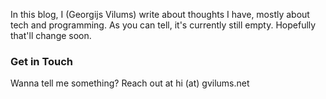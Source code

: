 In this blog, I (Georgijs Vilums) write about thoughts I have, mostly about tech and programming.
As you can tell, it's currently still empty. Hopefully that'll change soon.

### Get in Touch

Wanna tell me something? Reach out at hi (at) gvilums.net
